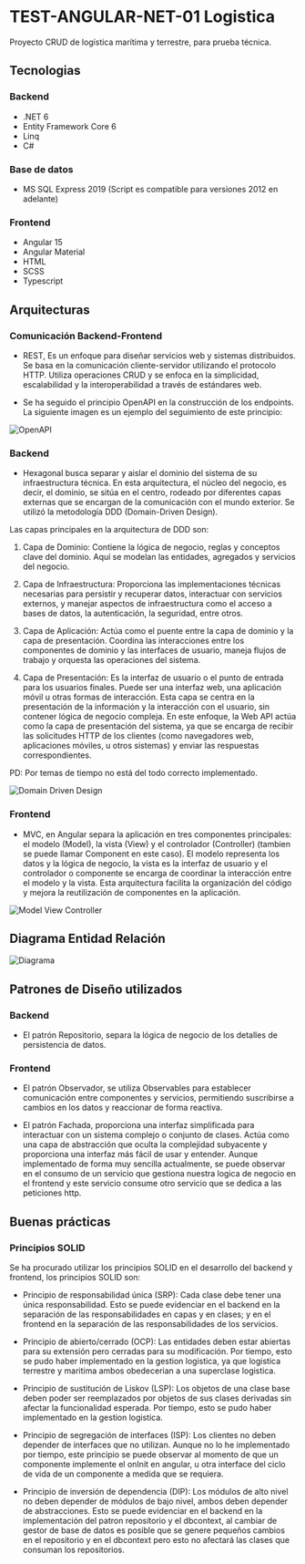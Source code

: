 # TEST-ANGULAR-NET-01 Logistica

Proyecto CRUD de logística marítima y terrestre, para prueba técnica.

## Tecnologias

### Backend

- .NET 6
- Entity Framework Core 6
- Linq
- C#

### Base de datos

- MS SQL Express 2019 (Script es compatible para versiones 2012 en adelante)

### Frontend

- Angular 15
- Angular Material
- HTML
- SCSS
- Typescript

## Arquitecturas

### Comunicación Backend-Frontend

- REST, Es un enfoque para diseñar servicios web y sistemas distribuidos. Se basa en la comunicación cliente-servidor utilizando el protocolo HTTP. Utiliza operaciones CRUD y se enfoca en la simplicidad, escalabilidad y la interoperabilidad a través de estándares web.

- Se ha seguido el principio OpenAPI en la construcción de los endpoints. La siguiente imagen es un ejemplo del seguimiento de este principio:

![OpenAPI](./READMEFiles/OpenAPI.jpg)

### Backend

- Hexagonal busca separar y aislar el dominio del sistema de su infraestructura técnica. En esta arquitectura, el núcleo del negocio, es decir, el dominio, se sitúa en el centro, rodeado por diferentes capas externas que se encargan de la comunicación con el mundo exterior. Se utilizó la metodología DDD  (Domain-Driven Design).

Las capas principales en la arquitectura de DDD son:

1. Capa de Dominio: Contiene la lógica de negocio, reglas y conceptos clave del dominio. Aquí se modelan las entidades, agregados y servicios del negocio.

2. Capa de Infraestructura: Proporciona las implementaciones técnicas necesarias para persistir y recuperar datos, interactuar con servicios externos, y manejar aspectos de infraestructura como el acceso a bases de datos, la autenticación, la seguridad, entre otros.

3. Capa de Aplicación: Actúa como el puente entre la capa de dominio y la capa de presentación. Coordina las interacciones entre los componentes de dominio y las interfaces de usuario, maneja flujos de trabajo y orquesta las operaciones del sistema.

4. Capa de Presentación: Es la interfaz de usuario o el punto de entrada para los usuarios finales. Puede ser una interfaz web, una aplicación móvil u otras formas de interacción. Esta capa se centra en la presentación de la información y la interacción con el usuario, sin contener lógica de negocio compleja. En este enfoque, la Web API actúa como la capa de presentación del sistema, ya que se encarga de recibir las solicitudes HTTP de los clientes (como navegadores web, aplicaciones móviles, u otros sistemas) y enviar las respuestas correspondientes. 

PD: Por temas de tiempo no está del todo correcto implementado.

![Domain Driven Design](./READMEFiles/DDD.png)

### Frontend

- MVC, en Angular separa la aplicación en tres componentes principales: el modelo (Model), la vista (View) y el controlador (Controller) (tambien se puede llamar Component en este caso). El modelo representa los datos y la lógica de negocio, la vista es la interfaz de usuario y el controlador o componente se encarga de coordinar la interacción entre el modelo y la vista. Esta arquitectura facilita la organización del código y mejora la reutilización de componentes en la aplicación.

![Model View Controller](./READMEFiles/MVC.webp)

## Diagrama Entidad Relación

![Diagrama](./READMEFiles/ERD.png)

## Patrones de Diseño utilizados

### Backend
- El patrón Repositorio, separa la lógica de negocio de los detalles de persistencia de datos. 

### Frontend
- El patrón Observador, se utiliza Observables para establecer comunicación entre componentes y servicios, permitiendo suscribirse a cambios en los datos y reaccionar de forma reactiva.

- El patrón Fachada, proporciona una interfaz simplificada para interactuar con un sistema complejo o conjunto de clases. Actúa como una capa de abstracción que oculta la complejidad subyacente y proporciona una interfaz más fácil de usar y entender. Aunque implementado de forma muy sencilla actualmente, se puede observar en el consumo de un servicio que gestiona nuestra logica de negocio en el frontend y este servicio consume otro servicio que se dedica a las peticiones http.

## Buenas prácticas

### Principios SOLID

Se ha procurado utilizar los principios SOLID en el desarrollo del backend y frontend, los principios SOLID son:

- Principio de responsabilidad única (SRP): Cada clase debe tener una única responsabilidad. Esto se puede evidenciar en el backend en la separación de las responsabilidades en capas y en clases; y en el frontend en la separación de las responsabilidades de los servicios.

- Principio de abierto/cerrado (OCP): Las entidades deben estar abiertas para su extensión pero cerradas para su modificación. Por tiempo, esto se pudo haber implementado en la gestion logistica, ya que logistica terrestre y maritima ambos obedecerian a una superclase logistica.

- Principio de sustitución de Liskov (LSP): Los objetos de una clase base deben poder ser reemplazados por objetos de sus clases derivadas sin afectar la funcionalidad esperada. Por tiempo, esto se pudo haber implementado en la gestion logistica.

- Principio de segregación de interfaces (ISP): Los clientes no deben depender de interfaces que no utilizan. Aunque no lo he implementado por tiempo, este principio se puede observar al momento de que un componente implemente el onInit en angular, u otra interface del ciclo de vida de un componente a medida que se requiera.

- Principio de inversión de dependencia (DIP): Los módulos de alto nivel no deben depender de módulos de bajo nivel, ambos deben depender de abstracciones. Esto se puede evidenciar en el backend en la implementación del patron repositorio y el dbcontext, al cambiar de gestor de base de datos es posible que se genere pequeños cambios en el repositorio y en el dbcontext pero esto no afectará las clases que consuman los repositorios.